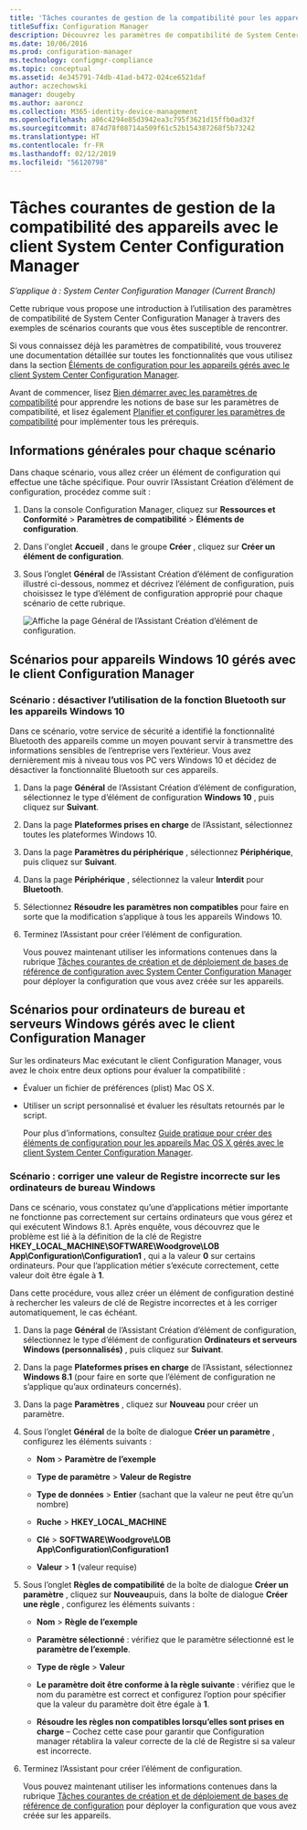```yaml
---
title: 'Tâches courantes de gestion de la compatibilité pour les appareils gérés par le client '
titleSuffix: Configuration Manager
description: Découvrez les paramètres de compatibilité de System Center Configuration Manager en examinant certains scénarios courants.
ms.date: 10/06/2016
ms.prod: configuration-manager
ms.technology: configmgr-compliance
ms.topic: conceptual
ms.assetid: 4e345791-74db-41ad-b472-024ce6521daf
author: aczechowski
manager: dougeby
ms.author: aaroncz
ms.collection: M365-identity-device-management
ms.openlocfilehash: a06c4294e85d3942ea3c795f3621d15ffb0ad32f
ms.sourcegitcommit: 874d78f08714a509f61c52b154387268f5b73242
ms.translationtype: HT
ms.contentlocale: fr-FR
ms.lasthandoff: 02/12/2019
ms.locfileid: "56120798"
---
```

# <a name="common-tasks-for-managing-compliance-on-devices-with-the-system-center-configuration-manager-client"></a>Tâches courantes de gestion de la compatibilité des appareils avec le client System Center Configuration Manager

*S’applique à : System Center Configuration Manager (Current Branch)*

Cette rubrique vous propose une introduction à l’utilisation des paramètres de compatibilité de System Center Configuration Manager à travers des exemples de scénarios courants que vous êtes susceptible de rencontrer.  

 Si vous connaissez déjà les paramètres de compatibilité, vous trouverez une documentation détaillée sur toutes les fonctionnalités que vous utilisez dans la section [Éléments de configuration pour les appareils gérés avec le client System Center Configuration Manager](../../compliance/deploy-use/configuration-items-for-devices-managed-with-the-client.md).  

 Avant de commencer, lisez [Bien démarrer avec les paramètres de compatibilité](../../compliance/get-started/get-started-with-compliance-settings.md) pour apprendre les notions de base sur les paramètres de compatibilité, et lisez également [Planifier et configurer les paramètres de compatibilité](../../compliance/plan-design/plan-for-and-configure-compliance-settings.md) pour implémenter tous les prérequis.  

## <a name="general-information-for-each-scenario"></a>Informations générales pour chaque scénario  
 Dans chaque scénario, vous allez créer un élément de configuration qui effectue une tâche spécifique. Pour ouvrir l’Assistant Création d’élément de configuration, procédez comme suit :  

1.  Dans la console Configuration Manager, cliquez sur **Ressources et Conformité** > **Paramètres de compatibilité** > **Éléments de configuration**.  

3.  Dans l'onglet **Accueil** , dans le groupe **Créer** , cliquez sur **Créer un élément de configuration**.  

4.  Sous l’onglet **Général** de l’Assistant Création d’élément de configuration illustré ci-dessous, nommez et décrivez l’élément de configuration, puis choisissez le type d’élément de configuration approprié pour chaque scénario de cette rubrique.  

     ![Affiche la page Général de l’Assistant Création d’élément de configuration.](/sccm/compliance/plan-design/media/Compliance-Settings-Wizard---1.png)  

## <a name="scenarios-for-windows-10-devices-managed-with-the-configuration-manager-client"></a>Scénarios pour appareils Windows 10 gérés avec le client Configuration Manager  

### <a name="scenario-disable-the-use-of-bluetooth-on-windows-10-devices"></a>Scénario : désactiver l’utilisation de la fonction Bluetooth sur les appareils Windows 10  
 Dans ce scénario, votre service de sécurité a identifié la fonctionnalité Bluetooth des appareils comme un moyen pouvant servir à transmettre des informations sensibles de l’entreprise vers l’extérieur. Vous avez dernièrement mis à niveau tous vos PC vers Windows 10 et décidez de désactiver la fonctionnalité Bluetooth sur ces appareils.  

1. Dans la page **Général** de l’Assistant Création d’élément de configuration, sélectionnez le type d’élément de configuration **Windows 10** , puis cliquez sur **Suivant**.  

2. Dans la page **Plateformes prises en charge** de l’Assistant, sélectionnez toutes les plateformes Windows 10.  

3. Dans la page **Paramètres du périphérique** , sélectionnez **Périphérique**, puis cliquez sur **Suivant**.  

4. Dans la page **Périphérique** , sélectionnez la valeur **Interdit** pour **Bluetooth**.  

5. Sélectionnez **Résoudre les paramètres non compatibles** pour faire en sorte que la modification s’applique à tous les appareils Windows 10.  

6. Terminez l’Assistant pour créer l’élément de configuration.  

   Vous pouvez maintenant utiliser les informations contenues dans la rubrique [Tâches courantes de création et de déploiement de bases de référence de configuration avec System Center Configuration Manager](../../compliance/plan-design/common-tasks-for-creating-and-deploying-configuration-baselines.md) pour déployer la configuration que vous avez créée sur les appareils.  

## <a name="scenarios-for-windows-desktop-and-server-computers-managed-with-the-configuration-manager-client"></a>Scénarios pour ordinateurs de bureau et serveurs Windows gérés avec le client Configuration Manager  
 Sur les ordinateurs Mac exécutant le client Configuration Manager, vous avez le choix entre deux options pour évaluer la compatibilité :  

- Évaluer un fichier de préférences (plist) Mac OS X.  

- Utiliser un script personnalisé et évaluer les résultats retournés par le script.  

  Pour plus d’informations, consultez [Guide pratique pour créer des éléments de configuration pour les appareils Mac OS X gérés avec le client System Center Configuration Manager](../../compliance/deploy-use/create-configuration-items-for-mac-os-x-devices-managed-with-the-client.md).  

### <a name="scenario-remediate-an-incorrect-registry-value-on-windows-desktop-computers"></a>Scénario : corriger une valeur de Registre incorrecte sur les ordinateurs de bureau Windows  
 Dans ce scénario, vous constatez qu’une d’applications métier importante ne fonctionne pas correctement sur certains ordinateurs que vous gérez et qui exécutent Windows 8.1. Après enquête, vous découvrez que le problème est lié à la définition de la clé de Registre **HKEY_LOCAL_MACHINE\SOFTWARE\Woodgrove\LOB App\Configuration\Configuration1** , qui a la valeur **0** sur certains ordinateurs. Pour que l’application métier s’exécute correctement, cette valeur doit être égale à **1**.  

 Dans cette procédure, vous allez créer un élément de configuration destiné à rechercher les valeurs de clé de Registre incorrectes et à les corriger automatiquement, le cas échéant.  

1. Dans la page **Général** de l’Assistant Création d’élément de configuration, sélectionnez le type d’élément de configuration **Ordinateurs et serveurs Windows (personnalisés)** , puis cliquez sur **Suivant**.  

2. Dans la page **Plateformes prises en charge** de l’Assistant, sélectionnez **Windows 8.1** (pour faire en sorte que l’élément de configuration ne s’applique qu’aux ordinateurs concernés).  

3. Dans la page **Paramètres** , cliquez sur **Nouveau** pour créer un paramètre.  

4. Sous l’onglet **Général** de la boîte de dialogue **Créer un paramètre** , configurez les éléments suivants :  

   -   **Nom** > **Paramètre de l’exemple**  

   -   **Type de paramètre** > **Valeur de Registre**  

   -   **Type de données** > **Entier** (sachant que la valeur ne peut être qu’un nombre)  

   -   **Ruche** > **HKEY_LOCAL_MACHINE**  

   -   **Clé** > **SOFTWARE\Woodgrove\LOB App\Configuration\Configuration1**  

   -   **Valeur** > **1** (valeur requise)  

5. Sous l’onglet **Règles de compatibilité** de la boîte de dialogue **Créer un paramètre** , cliquez sur **Nouveau**puis, dans la boîte de dialogue **Créer une règle** , configurez les éléments suivants :  

   -   **Nom** > **Règle de l’exemple**  

   -   **Paramètre sélectionné** : vérifiez que le paramètre sélectionné est le **paramètre de l’exemple**.  

   -   **Type de règle** > **Valeur**  

   -   **Le paramètre doit être conforme à la règle suivante** : vérifiez que le nom du paramètre est correct et configurez l’option pour spécifier que la valeur du paramètre doit être égale à **1**.  

   -   **Résoudre les règles non compatibles lorsqu’elles sont prises en charge** – Cochez cette case pour garantir que Configuration manager rétablira la valeur correcte de la clé de Registre si sa valeur est incorrecte.  

6. Terminez l’Assistant pour créer l’élément de configuration.  

   Vous pouvez maintenant utiliser les informations contenues dans la rubrique [Tâches courantes de création et de déploiement de bases de référence de configuration](../../compliance/plan-design/common-tasks-for-creating-and-deploying-configuration-baselines.md) pour déployer la configuration que vous avez créée sur les appareils.  
